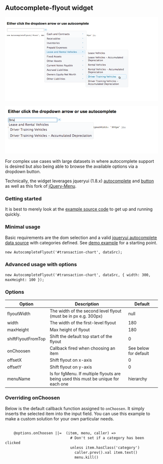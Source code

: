 
## Autocomplete-flyout widget

![using-the-flyout](https://github.com/minimul/autocomplete-flyout/raw/master/img/using-the-flyout.png)

![using-autocomplete](https://github.com/minimul/autocomplete-flyout/raw/master/img/using-autocomplete.png)

For complex use cases with large datasets in where autocomplete support is desired but also being able to browse the available options via a dropdown button.

Technically, the widget leverages jqueryui (1.8.x) [autocomplete](http://api.jqueryui.com/1.8/autocomplete/) and [button](http://api.jqueryui.com/1.8/button/) as well as this fork of [jQuery-Menu](https://github.com/minimul/jQuery-Menu).

### Getting started
It is best to merely look at the [example source code](https://github.com/minimul/autocomplete-flyout/raw/master/examples/index.html) to get up and running quickly.

### Minimal usage
Basic requirements are the dom selection and a valid [jqueryui autocomplete data source](http://api.jqueryui.com/1.8/autocomplete/#option-source) with categories defined. See [demo example](https://github.com/minimul/autocomplete-flyout/raw/master/examples/data.set.js) for a starting point.
```
new AutocompleteFlyout('#transaction-chart', dataSrc);
```

### Advanced usage with options

```
new AutocompleteFlyout('#transaction-chart', dataSrc, { width: 300, maxHeight: 100 });

```

### Options
Option                 |  Description  | Default
-----------------------|----------- | -----------------
flyoutWidth            | The width of the second level flyout (must be in px e.g. 300px) | null
width                  | The width of the first-level flyout  | 180
maxHeight              | Max height of flyout | 180
shiftFlyoutFromTop     | Shift the default top start of the flyout | 0
onChoosen              | Callback fired when choosing an item | See below for default
offsetX                | Shift flyout on x-axis | 0
offsetY                | Shift flyout on y-axis | 0
menuName               | Is for fgMenu. If multiple flyouts are being used this must be unique for each one | hierarchy


### Overriding onChoosen
Below is the default callback function assigned to ```onChoosen```. It simply inserts the selected item into the input field. You can use this example to make a custom solution for your own particular needs.

```

    @options.onChoosen ||=  (item, menu, caller) =>
                              # Don't set if a category has been clicked
                              unless item.hasClass('category')
                                caller.prev().val item.text()
                                menu.kill()

```

